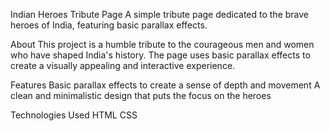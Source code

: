 Indian Heroes Tribute Page
A simple tribute page dedicated to the brave heroes of India, featuring basic parallax effects.

About
This project is a humble tribute to the courageous men and women who have shaped India's history. The page uses basic parallax effects to create a visually appealing and interactive experience.

Features
Basic parallax effects to create a sense of depth and movement
A clean and minimalistic design that puts the focus on the heroes

Technologies Used
HTML
CSS
